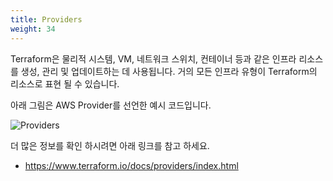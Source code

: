```yaml
---
title: Providers
weight: 34
---
```


Terraform은 물리적 시스템, VM, 네트워크 스위치, 컨테이너 등과 같은 인프라 리소스를 생성, 관리 및 업데이트하는 데 사용됩니다. 거의 모든 인프라 유형이 Terraform의 리소스로 표현 될 수 있습니다.

아래 그림은 AWS Provider를 선언한 예시 코드입니다.

![Providers](../../terraform/images/providers.png)

더 많은 정보를 확인 하시려면 아래 링크를 참고 하세요.

* https://www.terraform.io/docs/providers/index.html
